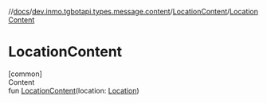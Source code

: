 //[docs](../../../index.md)/[dev.inmo.tgbotapi.types.message.content](../index.md)/[LocationContent](index.md)/[LocationContent](-location-content.md)



# LocationContent  
[common]  
Content  
fun [LocationContent](-location-content.md)(location: [Location](../../dev.inmo.tgbotapi.types.location/-location/index.md))  



